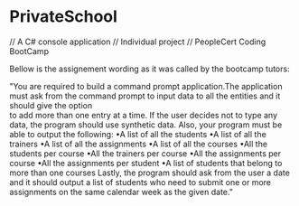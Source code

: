 # PrivateSchool
// A C# console application 
// Individual project
// PeopleCert Coding BootCamp

Bellow is the assignement wording as it was called by the bootcamp tutors:

"You are required to build a command prompt application.The application must ask from the command prompt to input data to all the entities and it should give the option       
 to add more than one entry at a time. If the user decides not to type any data, the program should use synthetic data.
 Also, your program must be able to output the following:
 •A list of all the students
 •A list of all the trainers
 •A list of all the assignments
 •A list of all the courses
 •All the students per course
 •All the trainers per course
 •All the assignments per course
 •All the assignments per student
 •A list of students that belong to more than one courses
 Lastly, the program should ask from the user a date and it should output a list of students who need to submit one or more assignments on the same calendar week as 
 the given date."
